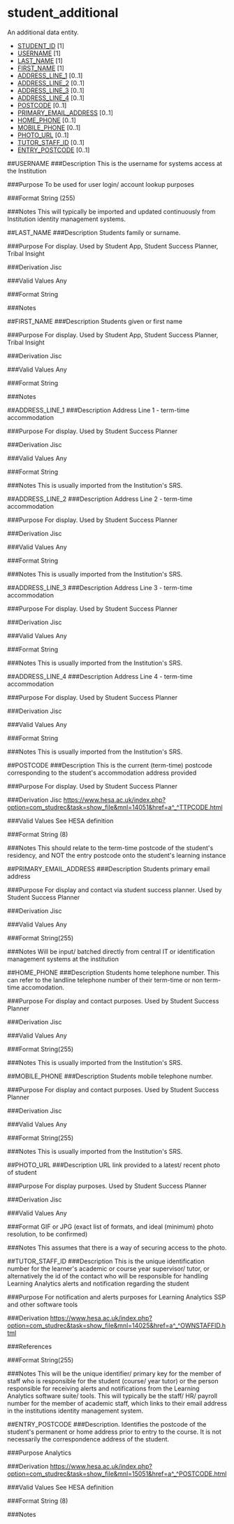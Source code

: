 # student_additional
An additional data entity.

* [STUDENT_ID](student.md#student_id) [1]
* [USERNAME](#username) [1]
* [LAST_NAME](#last_name) [1]
* [FIRST_NAME](#first_name) [1]
* [ADDRESS_LINE_1](#address_line_1) [0..1]
* [ADDRESS_LINE_2](#address_line_2) [0..1]
* [ADDRESS_LINE_3](#address_line_3) [0..1]
* [ADDRESS_LINE_4](#address_line_4) [0..1]
* [POSTCODE](#postcode) [0..1]
* [PRIMARY_EMAIL_ADDRESS](#primary_email_address) [0..1]
* [HOME_PHONE](#home_phone) [0..1]
* [MOBILE_PHONE](#mobile_phone) [0..1]
* [PHOTO_URL](#photo_url) [0..1]
* [TUTOR_STAFF_ID](#tutor_staff_id) [0..1]
* [ENTRY_POSTCODE](#entry_postcode) [0..1]

##USERNAME
###Description
This is the username for systems access at the Institution

###Purpose
To be used for user login/ account lookup purposes

###Format
String (255)

###Notes
This will typically be imported and updated continuously from Institution identity management systems.


##LAST_NAME
###Description
Students family or surname.

###Purpose
For display. Used by Student App, Student Success Planner, Tribal Insight

###Derivation
Jisc

###Valid Values
Any

###Format
String

###Notes


##FIRST_NAME
###Description
Students given or first name

###Purpose
For display. Used by Student App, Student Success Planner, Tribal Insight

###Derivation
Jisc

###Valid Values
Any

###Format
String

###Notes


##ADDRESS_LINE_1
###Description
Address Line 1 - term-time accommodation

###Purpose
For display. Used by Student Success Planner

###Derivation
Jisc

###Valid Values
Any

###Format
String

###Notes
This is usually imported from the Institution's SRS.


##ADDRESS_LINE_2
###Description
Address Line 2 - term-time accommodation

###Purpose
For display. Used by Student Success Planner

###Derivation
Jisc

###Valid Values
Any

###Format
String

###Notes
This is usually imported from the Institution's SRS.


##ADDRESS_LINE_3
###Description
Address Line 3 - term-time accommodation

###Purpose
For display. Used by Student Success Planner

###Derivation
Jisc

###Valid Values
Any

###Format
String

###Notes
This is usually imported from the Institution's SRS.


##ADDRESS_LINE_4
###Description
Address Line 4 - term-time accommodation

###Purpose
For display. Used by Student Success Planner

###Derivation
Jisc

###Valid Values
Any

###Format
String

###Notes
This is usually imported from the Institution's SRS.


##POSTCODE
###Description
This is the current (term-time) postcode corresponding to the student's accommodation address provided

###Purpose
For display. Used by Student Success Planner

###Derivation
Jisc
https://www.hesa.ac.uk/index.php?option=com_studrec&task=show_file&mnl=14051&href=a^_^TTPCODE.html

###Valid Values
See HESA definition

###Format
String (8)

###Notes
This should relate to the term-time postcode of the student's residency, and NOT the entry postcode onto the student's learning instance


##PRIMARY_EMAIL_ADDRESS
###Description
Students primary email address

###Purpose
For display and contact via student success planner. Used by Student Success Planner

###Derivation
Jisc

###Valid Values
Any

###Format
String(255)

###Notes
Will be input/ batched directly from central IT or identification management systems at the institution


##HOME_PHONE
###Description
Students home telephone number. This can refer to the landline telephone number of their term-time or non term-time accomodation.

###Purpose
For display and contact purposes. Used by Student Success Planner

###Derivation
Jisc

###Valid Values
Any

###Format
String(255)

###Notes
This is usually imported from the Institution's SRS.


##MOBILE_PHONE
###Description
Students mobile telephone number.

###Purpose
For display and contact purposes. Used by Student Success Planner

###Derivation
Jisc

###Valid Values
Any

###Format
String(255)

###Notes
This is usually imported from the Institution's SRS.


##PHOTO_URL
###Description
URL link provided to a latest/ recent photo of student

###Purpose
For display purposes. Used by Student Success Planner

###Derivation
Jisc

###Valid Values
Any

###Format
GIF or JPG (exact list of formats, and ideal (minimum) photo resolution, to be confirmed)

###Notes
This assumes that there is a way of securing access to the photo.


##TUTOR_STAFF_ID
###Description
This is the unique identification number for the learner's academic or course year supervisor/ tutor, or alternatively the id of the contact who will be responsible for handling Learning Analytics alerts and notification regarding the student

###Purpose
For notification and alerts purposes for Learning Analytics SSP and other software tools

###Derivation
https://www.hesa.ac.uk/index.php?option=com_studrec&task=show_file&mnl=14025&href=a^_^OWNSTAFFID.html

###References

###Format
String(255)

###Notes
This will be the unique identifier/ primary key for the member of staff who is responsible for the student (course/ year tutor) or the person responsible for receiving alerts and notifications from the Learning Analytics software suite/ tools. This will typically be the staff/ HR/ payroll number for the member of academic staff, which links to their email address in the institutions identity management system.


##ENTRY_POSTCODE
###Description.
Identifies the postcode of the student's permanent or home address prior to entry to the course. It is not necessarily the correspondence address of the student.

###Purpose
Analytics 

###Derivation
https://www.hesa.ac.uk/index.php?option=com_studrec&task=show_file&mnl=15051&href=a^_^POSTCODE.html

###Valid Values
See HESA definition

###Format
String (8)

###Notes